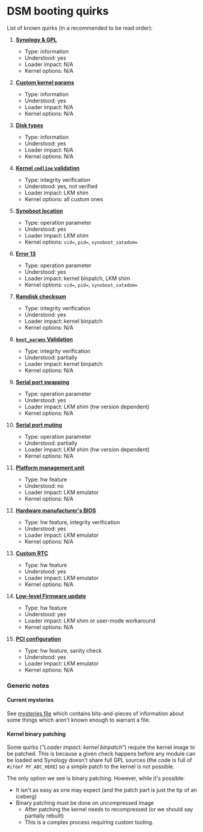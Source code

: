 # DSM booting quirks


List of known quirks (in a recommended to be read order):

1. [**Synology & GPL**](gpl.md)
   - Type: information
   - Understood: yes
   - Loader impact: N/A
   - Kernel options: N/A
   
2. [**Custom kernel params**](dsm-kernel-params.md)
    - Type: information
    - Understood: yes
    - Loader impact: N/A
    - Kernel options: N/A
 
3. [**Disk types**](disk-types.md)
    - Type: information
    - Understood: yes
    - Loader impact: N/A
    - Kernel options: N/A

4. [**Kernel `cmdline` validation**](cmdline-verification.md)
    - Type: integrity verification
    - Understood: yes, not verified
    - Loader impact: LKM shim
    - Kernel options: all custom ones
 
5. [**Synoboot location**](synoboot.md)
    - Type: operation parameter
    - Understood: yes
    - Loader impact: LKM shim
    - Kernel options: `vid=`, `pid=`, `synoboot_satadom=`

6. [**Error 13**](error13.md)
    - Type: operation parameter
    - Understood: yes
    - Loader impact: kernel binpatch, LKM shim
    - Kernel options: `vid=`, `pid=`, `synoboot_satadom=`

7. [**Ramdisk checksum**](ramdisk-checksum.md)
    - Type: integrity verification
    - Understood: yes
    - Loader impact: kernel binpatch
    - Kernel options: N/A

8. [**`boot_params` Validation**](boot_params-validation.md)
    - Type: integrity verification
    - Understood: partially
    - Loader impact: kernel binpatch
    - Kernel options: N/A

9. [**Serial port swapping**](serial-port-swapping.md)
    - Type: operation parameter
    - Understood: yes
    - Loader impact: LKM shim (hw version dependent)
    - Kernel options: N/A

10. [**Serial port muting**](serial-ports-muted.md)
    - Type: operation parameter
    - Understood: partially
    - Loader impact: LKM shim (hw version dependent)
    - Kernel options: N/A 

11. [**Platform management unit**](pmu.md)
     - Type: hw feature
     - Understood: no
     - Loader impact: LKM emulator
     - Kernel options: N/A
    
12. [**Hardware manufacturer's BIOS**](mfgbios.md)
    - Type: hw feature, integrity verification
    - Understood: yes
    - Loader impact: LKM emulator
    - Kernel options: N/A

13. [**Custom RTC**](rtc.md)
    - Type: hw feature
    - Understood: yes
    - Loader impact: LKM emulator
    - Kernel options: N/A

14. [**Low-level Firmware update**](hw-firmware-update.md)
    - Type: hw feature
    - Understood: yes
    - Loader impact: LKM shim or user-mode workaround 
    - Kernel options: N/A

15. [**PCI configuration**](pci.md)
    - Type: hw feature, sanity check
    - Understood: yes
    - Loader impact: LKM emulator
    - Kernel options: N/A



### Generic notes

#### Current mysteries
See [mysteries file](mysteries.md) which contains bits-and-pieces of information about some things which aren't known
enough to warrant a file.

#### Kernel binary patching
Some quirks (*"Loader impact: kernel binpatch"*) require the kernel image to be patched. This is because a given check 
happens before any module can be loaded and Synology doesn't share full GPL sources (the code is full of 
`#ifdef MY_ABC_HERE`) so a simple patch to the kernel is not possible.

The only option we see is binary patching. However, while it's possible:
  - It isn't as easy as one may expect (and the patch part is just the tip of an iceberg)
  - Binary patching must be done on uncompressed image
      - After patching the kernel needs to recompressed (or we should say partially rebuilt)
      - This is a complex process requiring custom tooling.
